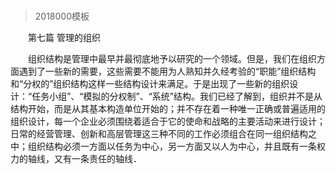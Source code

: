 # 
> 2018000模板


　　第七篇 管理的组织


　　组织结构是管理中最早并最彻底地予以研究的一个领域。但是，我们在组织方面遇到了一些新的需要，这些需要不能用为人熟知并久经考验的“职能”组织结构和“分权的”组织结构这样一些结构设计来满足。于是出现了一些新的组织设计：“任务小组”、“模拟的分权制”、“系统”结构。我们已经了解到，组织并不是从结构开始，而是从其基本构造单位开始的；并不存在着一种唯一正确或普遍适用的组织设计，每一个企业必须围绕着适合于它的使命和战略的主要活动来进行设计；日常的经营管理、创新和高层管理这三种不同的工作必须组合在同一组织结构之中；组织结构必须一方面以任务为中心，另一方面又以人为中心，并且既有一条权力的轴线，又有一条责任的轴线．




